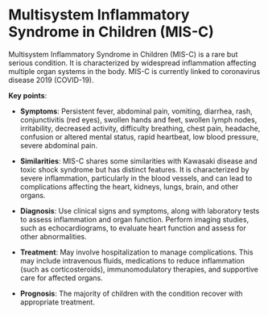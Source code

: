 [//]: # (
source: gpt-3 + jph editing
abbr: MIS-C
tags: diagnoses
)

# Multisystem Inflammatory Syndrome in Children (MIS-C)

Multisystem Inflammatory Syndrome in Children (MIS-C) is a rare but serious condition. It is characterized by widespread inflammation affecting multiple organ systems in the body. MIS-C is currently linked to coronavirus disease 2019 (COVID-19).

**Key points**:

* **Symptoms**: Persistent fever, abdominal pain, vomiting, diarrhea, rash, conjunctivitis (red eyes), swollen hands and feet, swollen lymph nodes, irritability, decreased activity, difficulty breathing, chest pain, headache, confusion or altered mental status, rapid heartbeat, low blood pressure, severe abdominal pain.

* **Similarities**: MIS-C shares some similarities with Kawasaki disease and toxic shock syndrome but has distinct features. It is characterized by severe inflammation, particularly in the blood vessels, and can lead to complications affecting the heart, kidneys, lungs, brain, and other organs.

* **Diagnosis**: Use clinical signs and symptoms, along with laboratory tests to assess inflammation and organ function. Perform imaging studies, such as echocardiograms, to evaluate heart function and assess for other abnormalities.

* **Treatment**: May involve hospitalization to manage complications. This may include intravenous fluids, medications to reduce inflammation (such as corticosteroids), immunomodulatory therapies, and supportive care for affected organs.

* **Prognosis**: The majority of children with the condition recover with appropriate treatment.